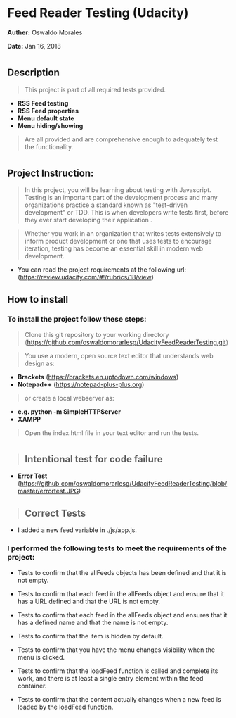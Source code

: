 # Feed Reader Testing (Udacity)

**Auther:** Oswaldo Morales

**Date:** Jan 16, 2018

#

## Description

> This project is part of all required tests provided.

  - **RSS Feed testing**
  - **RSS Feed properties**
  - **Menu default state**
  - **Menu hiding/showing**

> Are all provided and are comprehensive enough to adequately test the functionality.

#

## Project Instruction:

> In this project, you will be learning about testing with Javascript. Testing is an important part of the development process and many organizations practice a standard known as "test-driven development" or TDD. This is when developers write tests first, before they ever start developing their application .

> Whether you work in an organization that writes tests extensively to inform product development or one that uses tests to encourage iteration, testing has become an essential skill in modern web development. 

- You can read the project requirements at the following url: (https://review.udacity.com/#!/rubrics/18/view)

## How to install

### To install the project follow these steps:
> Clone this git repository to your working directory (https://github.com/oswaldomorarlesg/UdacityFeedReaderTesting.git)

> You  use a modern, open source text editor that understands web design as:
- __Brackets__ (https://brackets.en.uptodown.com/windows)
- __Notepad++__ (https://notepad-plus-plus.org)

> or create a local webserver as: 
- __e.g. python -m SimpleHTTPServer__
- __XAMPP__

> Open the index.html file in your text editor and run the tests.

#

> ## Intentional test for code failure
- __Error Test__ (https://github.com/oswaldomorarlesg/UdacityFeedReaderTesting/blob/master/errortest.JPG)

> ## Correct Tests
- I added a new feed variable in ./js/app.js.

### I performed the following tests to meet the requirements of the project:
- Tests to confirm that the allFeeds objects has been defined and that it is not empty.

- Tests to confirm that each feed in the allFeeds object and ensure that it has a URL defined and that the URL is not empty.

- Tests to confirm that each feed in the allFeeds object and ensures that it has a defined name and that the name is not empty.

- Tests to confirm that the item is hidden by default.

- Tests to confirm that you have the menu changes visibility when the menu is clicked.

- Tests to confirm that the loadFeed function is called and complete its work, and there is at least a single entry element within the feed container.

- Tests to confirm that the content actually changes when a new feed is loaded by the loadFeed function.






